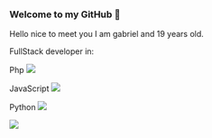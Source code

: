 ### Welcome to my GitHub 💜

Hello nice to meet you I am gabriel and 19 years old.



FullStack developer in:

Php
<img src="https://img.icons8.com/officel/16/000000/php-logo.png"/>

JavaScript
<img src="https://img.icons8.com/color/48/000000/javascript.png"/>

Python
<img src="https://img.icons8.com/color/48/000000/python.png"/>


<img src="https://img.icons8.com/color/48/000000/python.png"/>
<!--
**piassa157/piassa157** is a ✨ _special_ ✨ repository because its `README.md` (this file) appears on your GitHub profile.

Here are some ideas to get you started:

- 🔭 I’m currently working on ...
- 🌱 I’m currently learning ...
- 👯 I’m looking to collaborate on ...
- 🤔 I’m looking for help with ...
- 💬 Ask me about ...
- 📫 How to reach me: ...
- 😄 Pronouns: ...
- ⚡ Fun fact: ...
-->
